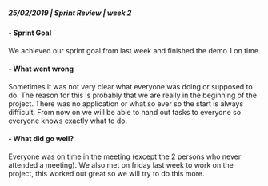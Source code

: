 ##### **25/02/2019  |  Sprint Review  |  week 2**

#### - Sprint Goal
We achieved our sprint goal from last week and finished the demo 1 on time.

#### - What went wrong
Sometimes it was not very clear what everyone was doing or supposed to do.
The reason for this is probably that we are really in the beginning of the project.
There was no application or what so ever so the start is always difficult.
From now on we will be able to hand out tasks to everyone so everyone knows exactly what to do.

#### - What did go well?
Everyone was on time in the meeting (except the 2 persons who never attended a meeting).
We also met on friday last week to work on the project, this worked out great so we will try to do this more.
